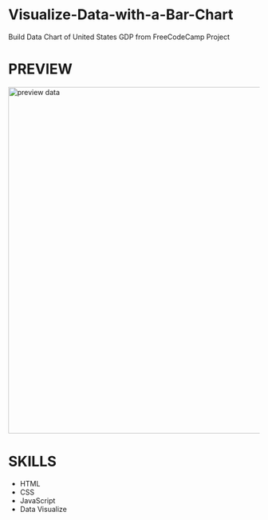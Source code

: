 # Visualize-Data-with-a-Bar-Chart
Build Data Chart of United States GDP from FreeCodeCamp Project
# PREVIEW
<img width="694" alt="preview data" src="https://github.com/Soylatte/Visualize-Data-with-a-Bar-Chart/assets/133989317/89034037-a9e8-4c39-bc4b-d667104e3e08">

# SKILLS
- HTML
- CSS
- JavaScript
- Data Visualize
